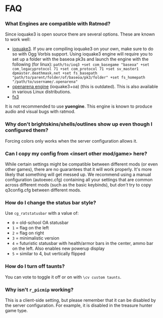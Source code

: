 # FAQ

### What Engines are compatible with Ratmod?

Since ioquake3 is open source there are several options. These are known to work well:

- [ioquake3](https://github.com/ioquake/ioq3). If you are compiling ioquake3 on your own, make sure to do so with Ogg Vorbis support. Using ioquake3 engine will require you to set up a folder with the baseoa pk3s and launch the engine with the following (for linux): `path/to/ioq3 +set com_basegame "baseoa" +set com_legacyprotocol 71 +set com_protocol 71 +set sv_master1 dpmaster.deathmask.net +set fs_basepath "path/to/parent/folder/of/baseoa/pk3/folder" +set fs_homepath "/path/to/username/.openarena"`
- [openarena engine](http://openarena.ws/download.php) (ioquake3+oa) (this is outdated). This is also available in various Linux distributions.
- [fx3](http://www.h4l-group.de/pub/Q3_engines/fX3/client/for_OA/)

It is not recommended to use **yuengine**. This engine is known to produce audio and visual bugs with ratmod.

### Why don't brightskins/shells/outlines show up even though I configured them?

Forcing colors only works when the server configuration allows it.

### Can I copy my config from <insert other mod/game\> here?

While certain settings might be compatible between different mods (or even other games), there are no guarantees that it will work properly. It's more likely that something will get messed up. We recommend using a manual configuration (autoexec.cfg) containing all your settings that are common across different mods (such as the basic keybinds), but *don't* try to copy q3config.cfg between different mods.

### How do I change the status bar style?

Use `cg_ratstatusbar` with a value of:

- `0` = old-school OA statusbar
- `1` = flag on the left
- `2` = flag on right
- `3` = minimalistic version
- `4` = futuristic statusbar with health/armor bars in the center, ammo bar on the left. Also enables new powerup display
- `5` = similar to 4, but vertically flipped

### How do I turn off taunts?

You can vote to toggle it off or on with `\cv custom taunts`.

### Why isn't `r_picmip` working?

This is a client-side setting, but please remember that it can be disabled by the server configuration. For example, it is disabled in the treasure hunter game type.